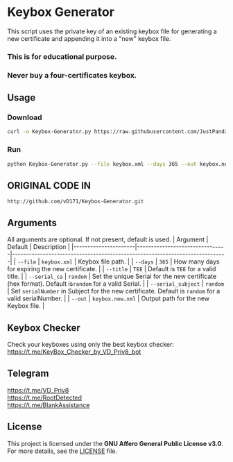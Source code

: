 # Keybox Generator
This script uses the private key of an existing keybox file for generating a new certificate and appending it into a "new" keybox file.  
  
### This is for educational purpose.  
### Never buy a four-certificates keybox.  
  
## Usage  
### Download
```sh
curl -o Keybox-Generator.py https://raw.githubusercontent.com/JustPandaEver/Keybox-Generator/refs/heads/main/Keybox-Generator.py
```
### Run
```sh
python Keybox-Generator.py --file keybox.xml --days 365 --out keybox.new.xml
```

## ORIGINAL CODE IN
```
http://github.com/vD171/Keybox-Generator.git
```
  
## Arguments
All arguments are optional. If not present, default is used.
| Argument             | Default                        | Description                                                                 |
|----------------------|--------------------------------|-----------------------------------------------------------------------------|
| `--file`             | `keybox.xml`                   | Keybox file path.                                                          |
| `--days`             | `365`                          | How many days for expiring the new certificate.                           |
| `--title`            | `TEE` | Default is `TEE` for a valid title.         |
| `--serial_ca`        | `random`                          | Set the unique Serial for the new certificate (hex format). Default is`random` for a valid Serial. |
| `--serial_subject`   | `random`                        | Set `serialNumber` in Subject for the new certificate. Default is `random` for a valid serialNumber. |
| `--out`              | `keybox.new.xml`               | Output path for the new Keybox file.                                       |

## Keybox Checker  
Check your keyboxes using only the best keybox checker:  
https://t.me/KeyBox_Checker_by_VD_Priv8_bot  
  
## Telegram
https://t.me/VD_Priv8  
https://t.me/RootDetected  
https://t.me/BlankAssistance  
  
## License  
This project is licensed under the **GNU Affero General Public License v3.0**.  
For more details, see the [LICENSE](LICENSE) file.  

